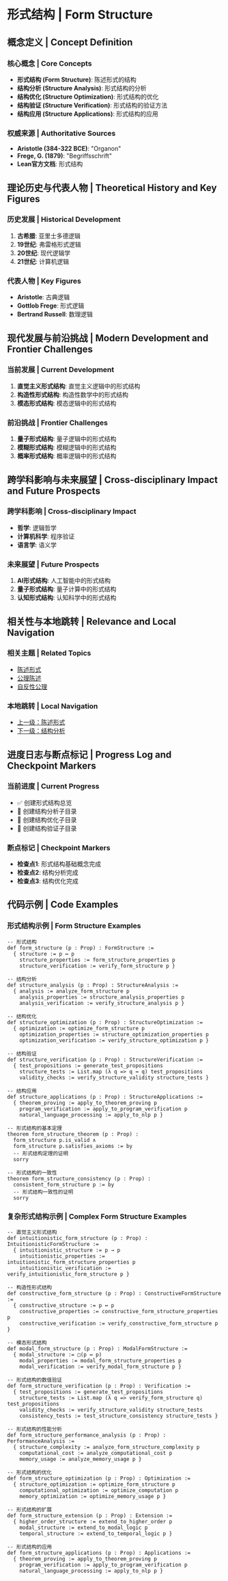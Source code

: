 # 形式结构 | Form Structure

## 概念定义 | Concept Definition

### 核心概念 | Core Concepts

- **形式结构 (Form Structure)**: 陈述形式的结构
- **结构分析 (Structure Analysis)**: 形式结构的分析
- **结构优化 (Structure Optimization)**: 形式结构的优化
- **结构验证 (Structure Verification)**: 形式结构的验证方法
- **结构应用 (Structure Applications)**: 形式结构的应用

### 权威来源 | Authoritative Sources

- **Aristotle (384-322 BCE)**: "Organon"
- **Frege, G. (1879)**: "Begriffsschrift"
- **Lean官方文档**: 形式结构

## 理论历史与代表人物 | Theoretical History and Key Figures

### 历史发展 | Historical Development

1. **古希腊**: 亚里士多德逻辑
2. **19世纪**: 弗雷格形式逻辑
3. **20世纪**: 现代逻辑学
4. **21世纪**: 计算机逻辑

### 代表人物 | Key Figures

- **Aristotle**: 古典逻辑
- **Gottlob Frege**: 形式逻辑
- **Bertrand Russell**: 数理逻辑

## 现代发展与前沿挑战 | Modern Development and Frontier Challenges

### 当前发展 | Current Development

1. **直觉主义形式结构**: 直觉主义逻辑中的形式结构
2. **构造性形式结构**: 构造性数学中的形式结构
3. **模态形式结构**: 模态逻辑中的形式结构

### 前沿挑战 | Frontier Challenges

1. **量子形式结构**: 量子逻辑中的形式结构
2. **模糊形式结构**: 模糊逻辑中的形式结构
3. **概率形式结构**: 概率逻辑中的形式结构

## 跨学科影响与未来展望 | Cross-disciplinary Impact and Future Prospects

### 跨学科影响 | Cross-disciplinary Impact

- **哲学**: 逻辑哲学
- **计算机科学**: 程序验证
- **语言学**: 语义学

### 未来展望 | Future Prospects

1. **AI形式结构**: 人工智能中的形式结构
2. **量子形式结构**: 量子计算中的形式结构
3. **认知形式结构**: 认知科学中的形式结构

## 相关性与本地跳转 | Relevance and Local Navigation

### 相关主题 | Related Topics

- [陈述形式](../01-总览.md)
- [公理陈述](../../01-总览.md)
- [自反性公理](../../../01-总览.md)

### 本地跳转 | Local Navigation

- [上一级：陈述形式](../01-总览.md)
- [下一级：结构分析](02-结构分析/01-总览.md)

## 进度日志与断点标记 | Progress Log and Checkpoint Markers

### 当前进度 | Current Progress

- ✅ 创建形式结构总览
- 🔄 创建结构分析子目录
- 🔄 创建结构优化子目录
- 🔄 创建结构验证子目录

### 断点标记 | Checkpoint Markers

- **检查点1**: 形式结构基础概念完成
- **检查点2**: 结构分析完成
- **检查点3**: 结构优化完成

## 代码示例 | Code Examples

### 形式结构示例 | Form Structure Examples

```lean
-- 形式结构
def form_structure (p : Prop) : FormStructure :=
  { structure := p ↔ p
    structure_properties := form_structure_properties p
    structure_verification := verify_form_structure p }

-- 结构分析
def structure_analysis (p : Prop) : StructureAnalysis :=
  { analysis := analyze_form_structure p
    analysis_properties := structure_analysis_properties p
    analysis_verification := verify_structure_analysis p }

-- 结构优化
def structure_optimization (p : Prop) : StructureOptimization :=
  { optimization := optimize_form_structure p
    optimization_properties := structure_optimization_properties p
    optimization_verification := verify_structure_optimization p }

-- 结构验证
def structure_verification (p : Prop) : StructureVerification :=
  { test_propositions := generate_test_propositions
    structure_tests := List.map (λ q => q ↔ q) test_propositions
    validity_checks := verify_structure_validity structure_tests }

-- 结构应用
def structure_applications (p : Prop) : StructureApplications :=
  { theorem_proving := apply_to_theorem_proving p
    program_verification := apply_to_program_verification p
    natural_language_processing := apply_to_nlp p }

-- 形式结构的基本定理
theorem form_structure_theorem (p : Prop) :
  form_structure p.is_valid ∧
  form_structure p.satisfies_axioms := by
  -- 形式结构定理的证明
  sorry

-- 形式结构的一致性
theorem form_structure_consistency (p : Prop) :
  consistent_form_structure p := by
  -- 形式结构一致性的证明
  sorry
```

### 复杂形式结构示例 | Complex Form Structure Examples

```lean
-- 直觉主义形式结构
def intuitionistic_form_structure (p : Prop) : IntuitionisticFormStructure :=
  { intuitionistic_structure := p → p
    intuitionistic_properties := intuitionistic_form_structure_properties p
    intuitionistic_verification := verify_intuitionistic_form_structure p }

-- 构造性形式结构
def constructive_form_structure (p : Prop) : ConstructiveFormStructure :=
  { constructive_structure := p ↔ p
    constructive_properties := constructive_form_structure_properties p
    constructive_verification := verify_constructive_form_structure p }

-- 模态形式结构
def modal_form_structure (p : Prop) : ModalFormStructure :=
  { modal_structure := □(p ↔ p)
    modal_properties := modal_form_structure_properties p
    modal_verification := verify_modal_form_structure p }

-- 形式结构的数值验证
def form_structure_verification (p : Prop) : Verification :=
  { test_propositions := generate_test_propositions
    structure_tests := List.map (λ q => verify_form_structure q) test_propositions
    validity_checks := verify_structure_validity structure_tests
    consistency_tests := test_structure_consistency structure_tests }

-- 形式结构的性能分析
def form_structure_performance_analysis (p : Prop) : PerformanceAnalysis :=
  { structure_complexity := analyze_form_structure_complexity p
    computational_cost := analyze_computational_cost p
    memory_usage := analyze_memory_usage p }

-- 形式结构的优化
def form_structure_optimization (p : Prop) : Optimization :=
  { structure_optimization := optimize_form_structure p
    computational_optimization := optimize_computation p
    memory_optimization := optimize_memory_usage p }

-- 形式结构的扩展
def form_structure_extension (p : Prop) : Extension :=
  { higher_order_structure := extend_to_higher_order p
    modal_structure := extend_to_modal_logic p
    temporal_structure := extend_to_temporal_logic p }

-- 形式结构的应用
def form_structure_applications (p : Prop) : Applications :=
  { theorem_proving := apply_to_theorem_proving p
    program_verification := apply_to_program_verification p
    natural_language_processing := apply_to_nlp p }
```
